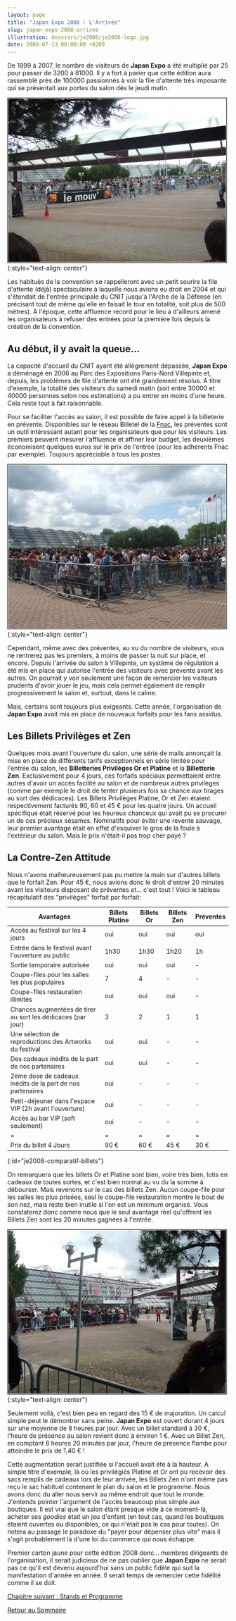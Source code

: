 ```yaml
---
layout: page
title: "Japan Expo 2008 : L'Arrivée"
slug: japan-expo-2008-arrivee
illustration: dossiers/je2008/je2008-logo.jpg
date: 2008-07-13 00:00:00 +0200
---
```


De 1999 à 2007, le nombre de visiteurs de **Japan Expo** a été multiplié par 25 pour passer de 3200 à 81000. Il y a fort à parier que cette édition aura rassemblé près de 100000 passionnés à voir la file d'attente très imposante qui se présentait aux portes du salon dès le jeudi matin.

![Japan Expo 2008 - File d'attente le jeudi matin](/database/dossiers/je2008/je2008-file-attente-jeudi-matin.jpg)
{:style="text-align: center"}

Les habitués de la convention se rappelleront avec un petit sourire la file d'attente (déjà) spectaculaire à laquelle nous avions eu droit en 2004 et qui s'étendait de l'entrée principale du CNIT jusqu'à l'Arche de la Défense (en précisant tout de même qu'elle en faisait le tour en totalité, soit plus de 500 mètres). A l'époque, cette affluence record pour le lieu a d'ailleurs amené les organisateurs à refuser des entrées pour la première fois depuis la création de la convention.

Au début, il y avait la queue...
--------------------------------

La capacité d'accueil du CNIT ayant été allègrement dépassée, **Japan Expo** a déménagé en 2006 au Parc des Expositions Paris-Nord Villepinte et, depuis, les problèmes de file d'attente ont été grandement résolus. A titre d'exemple, la totalité des visiteurs du samedi matin (soit entre 30000 et 40000 personnes selon nos estimations) a pu entrer en moins d'une heure. Cela reste tout à fait raisonnable.

Pour se faciliter l'accès au salon, il est possible de faire appel à la billeterie en prévente. Disponibles sur le réseau Billetel de la [Fnac](http://www.fnac.com), les préventes sont un outil intéressant autant pour les organisateurs que pour les visiteurs. Les premiers peuvent mesurer l'affluence et affiner leur budget, les deuxièmes économisent quelques euros sur le prix de l'entrée (pour les adhérents Fnac par exemple). Toujours appréciable à tous les postes.

![Japan Expo 2008 - File d'attente](/database/dossiers/je2008/je2008-file-attente.jpg)
{:style="text-align: center"}

Cependant, même avec des préventes, au vu du nombre de visiteurs, vous ne rentrerez pas les premiers, à moins de passer la nuit sur place, et encore. Depuis l'arrivée du salon à Villepinte, un système de régulation a été mis en place qui autorise l'entrée des visiteurs avec prévente avant les autres. On pourrait y voir seulement une façon de remercier les visiteurs prudents d'avoir jouer le jeu, mais cela permet également de remplir progressivement le salon et, surtout, dans le calme.

Mais, certains sont toujours plus exigeants. Cette année, l'organisation de **Japan Expo** avait mis en place de nouveaux forfaits pour les fans assidus.

Les Billets Privilèges et Zen
-----------------------------

Quelques mois avant l'ouverture du salon, une série de mails annonçait la mise en place de différents tarifs exceptionnels en série limitée pour l'entrée du salon, les **Billetteries Privilèges Or et Platine** et la **Billetterie Zen**. Exclusivement pour 4 jours, ces forfaits spéciaux permettaient entre autres d'avoir un accès facilité au salon et de nombreux autres privilèges (comme par exemple le droit de tenter plusieurs fois sa chance aux tirages au sort des dédicaces). Les Billets Privilèges Platine, Or et Zen étaient respectivement facturés 90, 60 et 45 € pour les quatre jours. Un accueil spécifique était réservé pour les heureux chanceux qui avait pu se procurer un de ces précieux sésames. Nominatifs pour éviter une revente sauvage, leur premier avantage était en effet d'esquiver le gros de la foule à l'extérieur du salon. Mais le prix n'était-il pas trop cher payé ?

La Contre-Zen Attitude
----------------------

Nous n'avons malheureusement pas pu mettre la main sur d'autres billets que le forfait Zen. Pour 45 €, nous avions donc le droit d'entrer 20 minutes avant les visiteurs disposant de préventes et... c'est tout ! Voici le tableau récapitulatif des "privilèges" forfait par forfait:

| Avantages                                                    | Billets Platine | Billets Or | Billets Zen | Préventes |
| ------------------------------------------------------------ | --------------- | ---------- | ----------- | --------- |
| Accès au festival sur les 4 jours                            | oui             | oui        | oui         | oui       |
| Entrée dans le festival avant l'ouverture au public          | 1h30            | 1h30       | 1h20        | 1h        |
| Sortie temporaire autorisée                                  | oui             | oui        | oui         | -         |
| Coupe-files pour les salles les plus populaires              | 7               | 4          | -           | -         |
| Coupe-files restauration illimités                           | oui             | oui        | oui         | -         |
| Chances augmentées de tirer au sort les dédicaces (par jour) | 3               | 2          | 1           | 1         |
| Une sélection de reproductions des Artworks du festival      | oui             | oui        | -           | -         |
| Des cadeaux inédits de la part de nos partenaires            | oui             | oui        | -           | -         |
| 2ème dose de cadeaux inédits de la part de nos partenaires   | oui             | -          | -           | -         |
| Petit-déjeuner dans l'espace VIP (2h avant l'ouverture)      | oui             | -          | -           | -         |
| Accès au bar VIP (soft seulement)                            | oui             | -          | -           | -         |
| =                                                            | =               | =          | =           | =         |
| Prix du billet 4 Jours                                       | 90 €            | 60 €       | 45 €        | 30 €      |
{:id="je2008-comparatif-billets"}

On remarquera que les billets Or et Platine sont bien, voire très bien, lotis en cadeaux de toutes sortes, et c'est bien normal au vu du la somme à débourser. Mais revenons sur le cas des billets Zen. Aucun coupe-file pour les salles les plus prisées, seul le coupe-file restauration montre le bout de son nez, mais reste bien inutile si l'on est un minimum organisé. Vous constaterez donc comme nous que le seul avantage réel qu'offrent les Billets Zen sont les 20 minutes gagnées à l'entrée.

![Japan Expo 2008 - File d'attente des Billets Zen](/database/dossiers/je2008/je2008-file-attente-zen.jpg)
{:style="text-align: center"}

Seulement voilà, c'est bien peu en regard des 15 € de majoration. Un calcul simple peut le démontrer sans peine. **Japan Expo** est ouvert durant 4 jours sur une moyenne de 8 heures par jour. Avec un billet standard à 30 €, l'heure de présence au salon revient donc à environ 1 €. Avec un Billet Zen, en comptant 8 heures 20 minutes par jour, l'heure de présence flambe pour atteindre le prix de 1,40 € !

Cette augmentation serait justifiée si l'accueil avait été à la hauteur. A simple titre d'exemple, là où les privilégiés Platine et Or ont pu recevoir des sacs remplis de cadeaux lors de leur arrivée, les Billets Zen n'ont même pas reçu le sac habituel contenant le plan du salon et le programme. Nous avons donc du aller nous servir au même endroit que tout le monde. J'entends pointer l'argument de l'accès beaucoup plus simple aux boutiques. Il est vrai que le salon étant presque vide à ce moment-là, acheter ses _goodies_ était un jeu d'enfant (en tout cas, quand les boutiques étaient ouvertes ou disponibles, ce qui n'était pas le cas pour toutes). On notera au passage le paradoxe du "payer pour dépenser plus vite" mais il s'agit probablement là d'une loi du commerce qui nous échappe.

Premier carton jaune pour cette édition 2008 donc... membres dirigeants de l'organisation, il serait judicieux de ne pas oublier que **Japan Expo** ne serait pas ce qu'il est devenu aujourd'hui sans un public fidèle qui suit la manifestation d'année en année. Il serait temps de remercier cette fidélité comme il se doit.

[Chapitre suivant : Stands et Programme](japan-expo-2008-stands-programme)

[Retour au Sommaire](dossier-japan-expo-2008)